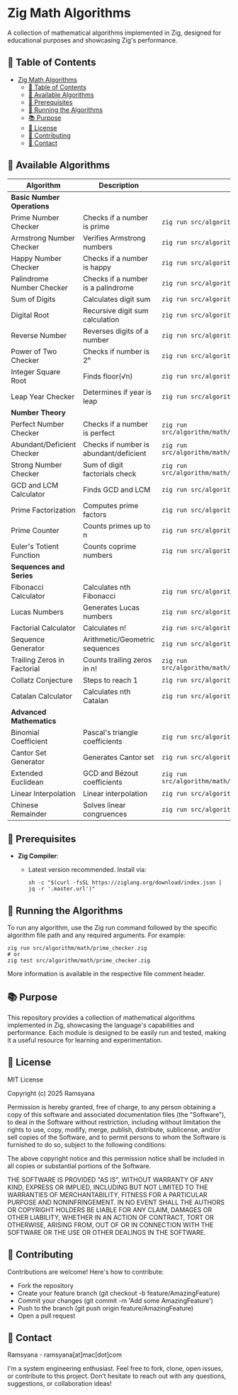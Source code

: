 # Zig Math Algorithms

A collection of mathematical algorithms implemented in Zig, designed for educational purposes and showcasing Zig's performance.

## 🚀 Table of Contents

- [Zig Math Algorithms](#zig-math-algorithms)
  - [🚀 Table of Contents](#-table-of-contents)
  - [🔢 Available Algorithms](#-available-algorithms)
  - [🚀 Prerequisites](#-prerequisites)
  - [🔧 Running the Algorithms](#-running-the-algorithms)
  - [📚 Purpose](#-purpose)
  - [📝 License](#-license)
  - [🤝 Contributing](#-contributing)
  - [📧 Contact](#-contact)

## 🔢 Available Algorithms

| Algorithm | Description | Command | Difficulty |
|-----------|-------------|---------|------------|
| **Basic Number Operations** |
| Prime Number Checker | Checks if a number is prime | `zig run src/algorithm/math/prime_checker.zig` | Easy |
| Armstrong Number Checker | Verifies Armstrong numbers | `zig run src/algorithm/math/is_armstrong.zig` | Easy |
| Happy Number Checker | Checks if a number is happy | `zig run src/algorithm/math/happy_number.zig` | Easy |
| Palindrome Number Checker | Checks if a number is a palindrome | `zig run src/algorithm/math/palindrome_number.zig` | Easy |
| Sum of Digits | Calculates digit sum | `zig run src/algorithm/math/sum_of_digits.zig` | Easy |
| Digital Root | Recursive digit sum calculation | `zig run src/algorithm/math/digital_root.zig` | Easy |
| Reverse Number | Reverses digits of a number | `zig run src/algorithm/math/reverse_number.zig` | Easy |
| Power of Two Checker | Checks if number is 2ⁿ | `zig run src/algorithm/math/power_of_two.zig` | Easy |
| Integer Square Root | Finds floor(√n) | `zig run src/algorithm/math/integer_sqrt.zig` | Easy |
| Leap Year Checker | Determines if year is leap | `zig run src/algorithm/math/leap_year_checker.zig` | Easy |
| **Number Theory** |
| Perfect Number Checker | Checks if a number is perfect | `zig run src/algorithm/math/perfect_number_checker.zig` | Easy |
| Abundant/Deficient Checker | Checks if number is abundant/deficient | `zig run src/algorithm/math/abundant_deficient_checker.zig` | Easy |
| Strong Number Checker | Sum of digit factorials check | `zig run src/algorithm/math/strong_number_checker.zig` | Easy |
| GCD and LCM Calculator | Finds GCD and LCM | `zig run src/algorithm/math/gcd_lcm_calculator.zig` | Medium |
| Prime Factorization | Computes prime factors | `zig run src/algorithm/math/prime_factorization.zig` | Medium |
| Prime Counter | Counts primes up to n | `zig run src/algorithm/math/prime_counter.zig` | Medium |
| Euler's Totient Function | Counts coprime numbers | `zig run src/algorithm/math/euler_totient.zig` | Hard |
| **Sequences and Series** |
| Fibonacci Calculator | Calculates nth Fibonacci | `zig run src/algorithm/math/fibonacci.zig` | Easy |
| Lucas Numbers | Generates Lucas numbers | `zig run src/algorithm/math/lucas_numbers.zig` | Easy |
| Factorial Calculator | Calculates n! | `zig run src/algorithm/math/factorial.zig` | Easy |
| Sequence Generator | Arithmetic/Geometric sequences | `zig run src/algorithm/math/sequence_generator.zig` | Easy |
| Trailing Zeros in Factorial | Counts trailing zeros in n! | `zig run src/algorithm/math/factorial_trailing_zeroes.zig` | Medium |
| Collatz Conjecture | Steps to reach 1 | `zig run src/algorithm/math/collatz_conjecture.zig` | Medium |
| Catalan Calculator | Calculates nth Catalan | `zig run src/algorithm/math/catalan.zig` | Hard |
| **Advanced Mathematics** |
| Binomial Coefficient | Pascal's triangle coefficients | `zig run src/algorithm/math/binomial_coefficient.zig` | Medium |
| Cantor Set Generator | Generates Cantor set | `zig run src/algorithm/math/cantor_set.zig -- 0 1 3` | Hard |
| Extended Euclidean | GCD and Bézout coefficients | `zig run src/algorithm/math/euclidean_algorithm_extended.zig` | Hard |
| Linear Interpolation | Linear interpolation | `zig run src/algorithm/math/linear_interpolation.zig` | Hard |
| Chinese Remainder | Solves linear congruences | `zig run src/algorithm/math/chinese_remainder.zig` | Hard |

## 🚀 Prerequisites

- **Zig Compiler**: 
  - Latest version recommended. Install via:

    ```shell
    sh -c "$(curl -fsSL https://ziglang.org/download/index.json | jq -r '.master.url')"
    ```

## 🔧 Running the Algorithms

To run any algorithm, use the Zig run command followed by the specific algorithm file path and any required arguments. For example:

```shell
zig run src/algorithm/math/prime_checker.zig
# or
zig test src/algorithm/math/prime_checker.zig
```

More information is available in the respective file comment header.

## 📚 Purpose

This repository provides a collection of mathematical algorithms implemented in Zig, showcasing the language's capabilities and performance. Each module is designed to be easily run and tested, making it a useful resource for learning and experimentation.

## 📝 License

MIT License

Copyright (c) 2025 Ramsyana

Permission is hereby granted, free of charge, to any person obtaining a copy
of this software and associated documentation files (the "Software"), to deal
in the Software without restriction, including without limitation the rights
to use, copy, modify, merge, publish, distribute, sublicense, and/or sell
copies of the Software, and to permit persons to whom the Software is
furnished to do so, subject to the following conditions:

The above copyright notice and this permission notice shall be included in all
copies or substantial portions of the Software.

THE SOFTWARE IS PROVIDED "AS IS", WITHOUT WARRANTY OF ANY KIND, EXPRESS OR
IMPLIED, INCLUDING BUT NOT LIMITED TO THE WARRANTIES OF MERCHANTABILITY,
FITNESS FOR A PARTICULAR PURPOSE AND NONINFRINGEMENT. IN NO EVENT SHALL THE
AUTHORS OR COPYRIGHT HOLDERS BE LIABLE FOR ANY CLAIM, DAMAGES OR OTHER
LIABILITY, WHETHER IN AN ACTION OF CONTRACT, TORT OR OTHERWISE, ARISING FROM,
OUT OF OR IN CONNECTION WITH THE SOFTWARE OR THE USE OR OTHER DEALINGS IN THE
SOFTWARE.

## 🤝 Contributing
Contributions are welcome! Here's how to contribute:
- Fork the repository
- Create your feature branch (git checkout -b feature/AmazingFeature)
- Commit your changes (git commit -m 'Add some AmazingFeature')
- Push to the branch (git push origin feature/AmazingFeature)
- Open a pull request

## 📧 Contact

Ramsyana - ramsyana[at]mac[dot]com

I'm a system engineering enthusiast. Feel free to fork, clone, open issues, or contribute to this project. Don’t hesitate to reach out with any questions, suggestions, or collaboration ideas!


